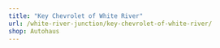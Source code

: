 ```yaml
---
title: "Key Chevrolet of White River"
url: /white-river-junction/key-chevrolet-of-white-river/
shop: Autohaus
---
```

